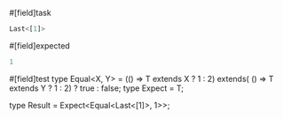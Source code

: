 #[field]task
```ts
Last<[1]>
```

#[field]expected
```ts
1
```

#[field]test
type Equal<X, Y> = (<T>() => T extends X ? 1 : 2) extends(
    <T>() => T extends Y ? 1 : 2) ? true : false;
type Expect<T extends true> = T;

type Result = Expect<Equal<Last<[1]>, 1>>;